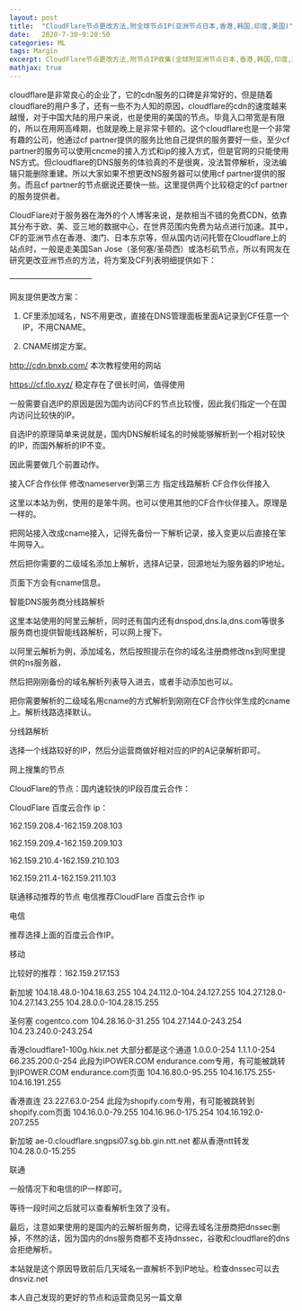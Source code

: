 ```yaml
---
layout: post
title:  "CloudFlare节点更改方法,附全球节点IP(亚洲节点日本,香港,韩国,印度,美国)"
date:   2020-7-30-9:20:50
categories: ML
tags: Margin
excerpt: CloudFlare节点更改方法,附节点IP收集(全球附亚洲节点日本,香港,韩国,印度,美国)
mathjax: true
---
```


cloudflare是非常良心的企业了，它的cdn服务的口碑是非常好的，但是随着cloudflare的用户多了，还有一些不为人知的原因，cloudflare的cdn的速度越来越慢，对于中国大陆的用户来说，也是使用的美国的节点。毕竟入口带宽是有限的，所以在用网高峰期，也就是晚上是非常卡顿的。这个cloudflare也是一个非常有趣的公司，他通过cf partner提供的服务比他自己提供的服务要好一些，至少cf partner的服务可以使用cncme的接入方式和ip的接入方式，但是官网的只能使用NS方式。但cloudflare的DNS服务的体验真的不是很爽，没法暂停解析，没法编辑只能删除重建。所以大家如果不想更改NS服务器可以使用cf partner提供的服务。而且cf partner的节点据说还要快一些。这里提供两个比较稳定的cf partner的服务提供者。

CloudFlare对于服务器在海外的个人博客来说，是款相当不错的免费CDN，依靠其分布于欧、美、亚三地的数据中心，在世界范围内免费为站点进行加速。其中，CF的亚洲节点在香港、澳门、日本东京等，但从国内访问托管在Cloudflare上的站点时，一般是走美国San Jose（圣何塞/圣荷西）或洛杉矶节点，所以有网友在研究更改亚洲节点的方法，将方案及CF列表明细提供如下：

——————————–

网友提供更改方案：

1. CF里添加域名，NS不用更改，直接在DNS管理面板里面A记录到CF任意一个IP，不用CNAME。

2. CNAME绑定方案。

http://cdn.bnxb.com/  本次教程使用的网站

https://cf.tlo.xyz/ 稳定存在了很长时间，值得使用

一般需要自选IP的原因是因为国内访问CF的节点比较慢，因此我们指定一个在国内访问比较快的IP。

自选IP的原理简单来说就是，国内DNS解析域名的时候能够解析到一个相对较快的IP，而国外解析的IP不变。



因此需要做几个前置动作。

接入CF合作伙伴
修改nameserver到第三方
指定线路解析
CF合作伙伴接入

这里以本站为例，使用的是笨牛网。也可以使用其他的CF合作伙伴接入。原理是一样的。

把网站接入改成cname接入，记得先备份一下解析记录，接入变更以后直接在笨牛网导入。





然后把你需要的二级域名添加上解析，选择A记录，回源地址为服务器的IP地址。

页面下方会有cname信息。



智能DNS服务商分线路解析

这里本站使用的阿里云解析，同时还有国内还有dnspod,dns.la,dns.com等很多服务商也提供智能线路解析，可以网上搜下。

以阿里云解析为例，添加域名，然后按照提示在你的域名注册商修改ns到阿里提供的ns服务器，

然后把刚刚备份的域名解析列表导入进去，或者手动添加也可以。

把你需要解析的二级域名用cname的方式解析到刚刚在CF合作伙伴生成的cname上。解析线路选择默认。

 



 

分线路解析

选择一个线路较好的IP，然后分运营商做好相对应的IP的A记录解析即可。



网上搜集的节点

 

CloudFlare的节点：国内速较快的IP段百度云合作：

CloudFlare 百度云合作 ip：

162.159.208.4-162.159.208.103

162.159.209.4-162.159.209.103

162.159.210.4-162.159.210.103

162.159.211.4-162.159.211.103

联通移动推荐的节点
电信推荐CloudFlare 百度云合作 ip


电信

推荐选择上面的百度云合作IP。

移动

比较好的推荐：162.159.217.153

新加坡
104.18.48.0-104.18.63.255
104.24.112.0-104.24.127.255
104.27.128.0-104.27.143.255
104.28.0.0-104.28.15.255

圣何塞 cogentco.com
104.28.16.0-31.255
104.27.144.0-243.254
104.23.240.0-243.254

香港cloudflare1-100g.hkix.net
大部分都是这个通道
1.0.0.0-254
1.1.1.0-254
66.235.200.0-254 此段为IPOWER.COM endurance.com专用，有可能被跳转到IPOWER.COM endurance.com页面
104.16.80.0-95.255
104.16.175.255-104.16.191.255

香港直连
23.227.63.0-254 此段为shopify.com专用，有可能被跳转到shopify.com页面
104.16.0.0-79.255
104.16.96.0-175.254
104.16.192.0-207.255

新加坡 ae-0.cloudflare.sngpsi07.sg.bb.gin.ntt.net
都从香港ntt转发
104.28.0.0-15.255

联通

一般情况下和电信的IP一样即可。

等待一段时间之后就可以查看解析生效了没有。



最后，注意如果使用的是国内的云解析服务商，记得去域名注册商把dnssec删掉，不然的话，因为国内的dns服务商都不支持dnssec，谷歌和cloudflare的dns会拒绝解析。

本站就是这个原因导致前后几天域名一直解析不到IP地址。检查dnssec可以去dnsviz.net


本人自己发现的更好的节点和运营商见另一篇文章
